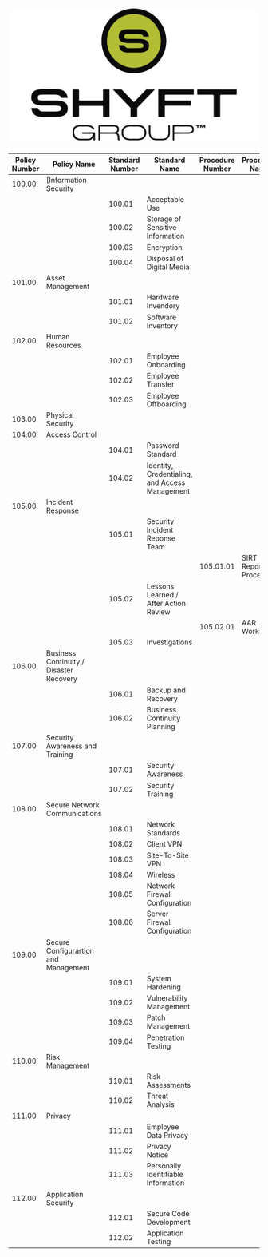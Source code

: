 ![TSG PSP](/images/header.jpg)
================================================

| Policy Number    | Policy Name                             | Standard Number  | Standard Name                                  | Procedure Number | Procedure Name         | Appendix Number | Appendix Name |
| ---------------  | --------------------------------------- | ---------------- | ---------------------------------------------- | ---------------- | ---------------------- | --------------- | ------------- |
| 100.00           | [Information Security                   |                  |                                                |                  |                        |                 |               |
|                  |                                         | 100.01           | Acceptable Use                                 |                  |                        |                 |               |
|                  |                                         | 100.02           | Storage of Sensitive Information               |                  |                        |                 |               |
|                  |                                         | 100.03           | Encryption                                     |                  |                        |                 |               |
|                  |                                         | 100.04           | Disposal of Digital Media                      |                  |                        |                 |               |
| 101.00           | Asset Management                        |                  |                                                |                  |                        |                 |               |
|                  |                                         | 101.01           | Hardware Invendory                             |                  |                        |                 |               |
|                  |                                         | 101.02           | Software Inventory                             |                  |                        |                 |               |
| 102.00           | Human Resources                         |                  |                                                |                  |                        |                 |               |
|                  |                                         | 102.01           | Employee Onboarding                            |                  |                        |                 |               |
|                  |                                         | 102.02           | Employee Transfer                              |                  |                        |                 |               |
|                  |                                         | 102.03           | Employee Offboarding                           |                  |                        |                 |               |
| 103.00           | Physical Security                       |                  |                                                |                  |                        |                 |               |
| 104.00           | Access Control                          |                  |                                                |                  |                        |                 |               |
|                  |                                         | 104.01           | Password Standard                              |                  |                        |                 |               |
|                  |                                         | 104.02           | Identity, Credentialing, and Access Management |                  |                        |                 |               |
| 105.00           | Incident Response                       |                  |                                                |                  |                        |                 |               |
|                  |                                         | 105.01           | Security Incident Reponse Team                 |                  |                        |                 |               |
|                  |                                         |                  |                                                | 105.01.01        | SIRT Reponse Procedure |                 |               |
|                  |                                         | 105.02           | Lessons Learned / After Action Review          |                  |                        |                 |               |
|                  |                                         |                  |                                                | 105.02.01        | AAR Worksheet          |                 |               |
|                  |                                         | 105.03           | Investigations                                 |                  |                        |                 |               |
| 106.00           | Business Continuity / Disaster Recovery |                  |                                                |                  |                        |                 |               |
|                  |                                         | 106.01           | Backup and Recovery                            |                  |                        |                 |               |
|                  |                                         | 106.02           | Business Continuity Planning                   |                  |                        |                 |               |
| 107.00           | Security Awareness and Training         |                  |                                                |                  |                        |                 |               |
|                  |                                         | 107.01           | Security Awareness                             |                  |                        |                 |               |
|                  |                                         | 107.02           | Security Training                              |                  |                        |                 |               |
| 108.00           | Secure Network Communications           |                  |                                                |                  |                        |                 |               |
|                  |                                         | 108.01           | Network Standards                              |                  |                        |                 |               |
|                  |                                         | 108.02           | Client VPN                                     |                  |                        |                 |               |
|                  |                                         | 108.03           | Site-To-Site VPN                               |                  |                        |                 |               |
|                  |                                         | 108.04           | Wireless                                       |                  |                        |                 |               |
|                  |                                         | 108.05           | Network Firewall Configuration                 |                  |                        |                 |               |
|                  |                                         | 108.06           | Server Firewall Configuration                  |                  |                        |                 |               |
| 109.00           | Secure Configurartion and Management    |                  |                                                |                  |                        |                 |               |
|                  |                                         | 109.01           | System Hardening                               |                  |                        |                 |               |
|                  |                                         | 109.02           | Vulnerability Management                       |                  |                        |                 |               |
|                  |                                         | 109.03           | Patch Management                               |                  |                        |                 |               |
|                  |                                         | 109.04           | Penetration Testing                            |                  |                        |                 |               |
| 110.00           | Risk Management                         |                  |                                                |                  |                        |                 |               |
|                  |                                         | 110.01           | Risk Assessments                               |                  |                        |                 |               |
|                  |                                         | 110.02           | Threat Analysis                                |                  |                        |                 |               |
| 111.00           | Privacy                                 |                  |                                                |                  |                        |                 |               |
|                  |                                         | 111.01           | Employee Data Privacy                          |                  |                        |                 |               |
|                  |                                         | 111.02           | Privacy Notice                                 |                  |                        |                 |               |
|                  |                                         | 111.03           | Personally Identifiable Information            |                  |                        |                 |               |
| 112.00           | Application Security                    |                  |                                                |                  |                        |                 |               |
|                  |                                         | 112.01           | Secure Code Development                        |                  |                        |                 |               |
|                  |                                         | 112.02           | Application Testing                            |                  |                        |                 |               |
